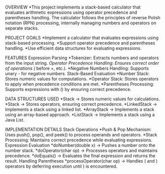 OVERVIEW
*This project implements a stack-based calculator that evaluates arithmetic expressions using operator precedence and parentheses handling. The calculator follows the principles of reverse Polish notation (RPN) processing, internally managing numbers and operators on separate stacks.

PROJECT GOALS
*Implement a calculator that evaluates expressions using stack-based processing.
*Support operator precedence and parentheses handling.
*Use efficient data structures for evaluating expressions.

FEATURES
Expression Parsing
*Tokenizer: Extracts numbers and operators from the input string.
*Operator Precedence Handling: Ensures correct order of operations (* before +, etc.).
*Negative Numbers Handling: Supports unary - for negative numbers.
Stack-Based Evaluation
*Number Stack: Stores numeric values for computations.
*Operator Stack: Stores operators to apply when precedence conditions are met.
*Parentheses Processing: Supports expressions with () by ensuring correct precedence.

DATA STRUCTURES USED
*Stack<Double> → Stores numeric values for calculations.
*Stack<Character> → Stores operators, ensuring correct precedence.
*LinkedStack<E> → Implements a stack using a linked list.
*ArrayStack<E> → Implements a stack using an array-based approach.
*ListStack<E> → Implements a stack using a Java List.

IMPLEMENTATION DETAILS 
Stack Operations
*Push & Pop Mechanism: Uses push(), pop(), and peek() to process operands and operators.
*Stack Processing: Maintains correct precedence while evaluating expressions.
Expression Evaluation
*doNumber(double x) → Pushes a number onto the number stack.
*doOperator(char op) → Processes operators and maintains precedence.
*doEquals() → Evaluates the final expression and returns the result.
Handling Parentheses
*processOperator(char op) → Handles ( and ) operators by deferring execution until ) is encountered.

